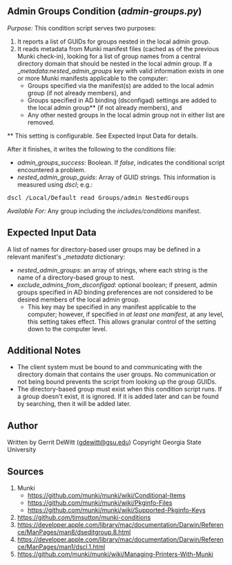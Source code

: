 Admin Groups Condition (_admin-groups.py_)
----------
*Purpose:* This condition script serves two purposes:
   1. It reports a list of GUIDs for groups nested in the local admin group.
   2. It reads metadata from Munki manifest files (cached as of the previous Munki check-in), looking for a list of group names from a central directory domain that should be nested in the local admin group.  If a __metadata:nested_admin_groups_ key with valid information exists in one or more Munki manifests applicable to the computer:
      * Groups specified via the manifest(s) are added to the local admin group (if not already members), and
      * Groups specified in AD binding (dsconfigad) settings are added to the local admin group** (if not already members), and
      * Any other nested groups in the local admin group not in either list are removed.
      
** This setting is configurable.  See Expected Input Data for details.
 
 After it finishes, it writes the following to the conditions file:
* _admin_groups_success_: Boolean. If _false_, indicates the conditional script encountered a problem.
* _nested_admin_group_guids_: Array of GUID strings.  This information is measured using _dscl_; e.g.:
<pre>dscl /Local/Default read Groups/admin NestedGroups</pre>

*Available For:* Any group including the _includes/conditions_ manifest.

Expected Input Data
----------
A list of names for directory-based user groups may be defined in a relevant manifest's __metadata_ dictionary:
* *nested_admin_groups*:  an array of strings, where each string is the name of a directory-based group to nest.
* *exclude_admins_from_dsconfigad*:  optional boolean; if present, admin groups specified in AD binding preferences are not considered to be desired members of the local admin group.
   * This key may be specified in any manifest applicable to the computer; however, if specified in _at least one manifest_, at any level, this setting takes effect.  This allows granular control of the setting down to the computer level.

Additional Notes
----------
* The client system must be bound to and communicating with the directory domain that contains the user groups. No communication or not being bound prevents the script from looking up the group GUIDs.
* The directory-based group must exist when this condition script runs. If a group doesn't exist, it is ignored.  If it is added later and can be found by searching, then it will be added later.

Author
----------
Written by Gerrit DeWitt (gdewitt@gsu.edu)
Copyright Georgia State University

Sources
----------
1. Munki
   * https://github.com/munki/munki/wiki/Conditional-Items
   * https://github.com/munki/munki/wiki/Pkginfo-Files
   * https://github.com/munki/munki/wiki/Supported-Pkginfo-Keys
2. https://github.com/timsutton/munki-conditions
3. https://developer.apple.com/library/mac/documentation/Darwin/Reference/ManPages/man8/dseditgroup.8.html
4. https://developer.apple.com/library/mac/documentation/Darwin/Reference/ManPages/man1/dscl.1.html
5. https://github.com/munki/munki/wiki/Managing-Printers-With-Munki
